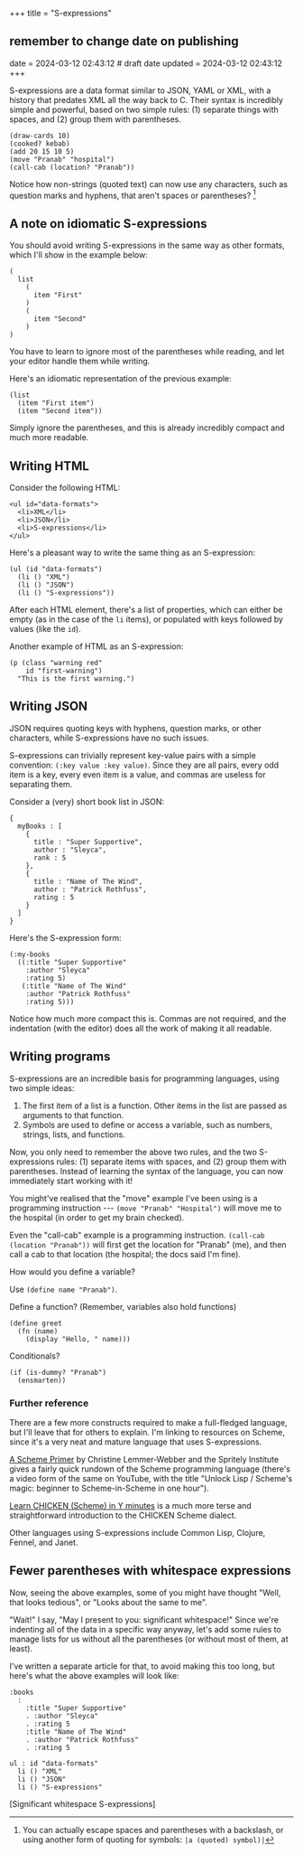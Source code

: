 +++
title = "S-expressions"
## remember to change date on publishing
date = 2024-03-12 02:43:12 # draft date
updated = 2024-03-12 02:43:12
+++

S-expressions are a data format similar to JSON, YAML or XML,
with a history that predates XML all the way back to C.
Their syntax is incredibly simple and powerful,
based on two simple rules: (1) separate things with spaces,
and (2) group them with parentheses.

```
(draw-cards 10)
(cooked? kebab)
(add 20 15 10 5)
(move "Pranab" "hospital")
(call-cab (location? "Pranab"))
```

Notice how non-strings (quoted text) can now use any characters,
such as question marks and hyphens,
that aren't spaces or parentheses? [^1]

[^1]: You can actually escape spaces and parentheses with a backslash,
or using another form of quoting for symbols: `|a (quoted) symbol)|`

## A note on idiomatic S-expressions

You should avoid writing S-expressions in the same way as other formats,
which I'll show in the example below:

```
(
  list
    (
      item "First"
    )
    (
      item "Second"
    )
)
```

You have to learn to ignore most of the parentheses while reading,
and let your editor handle them while writing.

Here's an idiomatic representation of the previous example:

```
(list
  (item "First item")
  (item "Second item"))
```

Simply ignore the parentheses,
and this is already incredibly compact and much more readable.

## Writing HTML

Consider the following HTML:

```
<ul id="data-formats">
  <li>XML</li>
  <li>JSON</li>
  <li>S-expressions</li>
</ul>
```

Here's a pleasant way to write the same thing as an S-expression:

```
(ul (id "data-formats")
  (li () "XML")
  (li () "JSON")
  (li () "S-expressions"))
```

After each HTML element, there's a list of properties,
which can either be empty (as in the case of the `li` items),
or populated with keys followed by values (like the `id`).

Another example of HTML as an S-expression:

```
(p (class "warning red"
    id "first-warning")
  "This is the first warning.")
```

## Writing JSON

JSON requires quoting keys with hyphens, question marks,
or other characters,
while S-expressions have no such issues.

S-expressions can trivially represent key-value pairs
with a simple convention: `(:key value :key value)`.
Since they are all pairs,
every odd item is a key,
every even item is a value,
and commas are useless for separating them.

Consider a (very) short book list in JSON:

```
{
  myBooks : [
    {
      title : "Super Supportive",
      author : "Sleyca",
      rank : 5
    },
    {
      title : "Name of The Wind",
      author : "Patrick Rothfuss",
      rating : 5
    }
  ]
}
```

Here's the S-expression form:

```
(:my-books
  ((:title "Super Supportive"
    :author "Sleyca"
    :rating 5)
   (:title "Name of The Wind"
    :author "Patrick Rothfuss"
    :rating 5)))
```

Notice how much more compact this is.
Commas are not required,
and the indentation (with the editor)
does all the work of making it all readable.

## Writing programs

S-expressions are an incredible basis for programming languages,
using two simple ideas:

1. The first item of a list is a function.
   Other items in the list are passed as arguments to that function.
2. Symbols are used to define or access a variable,
   such as numbers, strings, lists, and functions.

Now, you only need to remember the above two rules,
and the two S-expressions rules:
(1) separate items with spaces, and (2) group them with parentheses.
Instead of learning the syntax of the language,
you can now immediately start working with it!

You might've realised that the "move" example I've been using
is a programming instruction ---
`(move "Pranab" "Hospital")` will move me to the hospital
(in order to get my brain checked).

Even the "call-cab" example is a programming instruction.
`(call-cab (location "Pranab"))`
will first get the location for "Pranab" (me),
and then call a cab to that location
(the hospital; the docs said I'm fine).

How would you define a variable?

Use `(define name "Pranab")`.

Define a function?
(Remember, variables also hold functions)

```
(define greet
  (fn (name)
    (display "Hello, " name)))
```

Conditionals?

```
(if (is-dummy? "Pranab")
  (ensmarten))
```

### Further reference

There are a few more constructs required to make a full-fledged language,
but I'll leave that for others to explain.
I'm linking to resources on Scheme,
since it's a very neat and mature language that uses S-expressions.

[A Scheme Primer](https://spritely.institute/static/papers/scheme-primer.html)
by Christine Lemmer-Webber and the Spritely Institute
gives a fairly quick rundown of the Scheme programming language
(there's a video form of the same on YouTube, with the title
"Unlock Lisp / Scheme's magic: beginner to Scheme-in-Scheme in one hour").

[Learn CHICKEN (Scheme) in Y minutes](https://learnxinyminutes.com/docs/CHICKEN/)
is a much more terse and straightforward introduction
to the CHICKEN Scheme dialect.

Other languages using S-expressions include
Common Lisp, Clojure, Fennel, and Janet.

## Fewer parentheses with whitespace expressions

Now, seeing the above examples, some of you might have thought
"Well, that looks tedious", or "Looks about the same to me".

"Wait!" I say, "May I present to you: significant whitespace!"
Since we're indenting all of the data in a specific way anyway,
let's add some rules to manage lists for us without all the parentheses
(or without most of them, at least).

I've written a separate article for that,
to avoid making this too long,
but here's what the above examples will look like:

```
:books
  :
    :title "Super Supportive"
    . :author "Sleyca"
    . :rating 5
    :title "Name of The Wind"
    . :author "Patrick Rothfuss"
    . :rating 5
```

```
ul : id "data-formats"
  li () "XML"
  li () "JSON"
  li () "S-expressions"
```

[Significant whitespace S-expressions]
